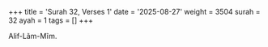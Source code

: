 +++
title = 'Surah 32, Verses 1'
date = '2025-08-27'
weight = 3504
surah = 32
ayah = 1
tags = []
+++

Alif-Lãm-Mĩm.